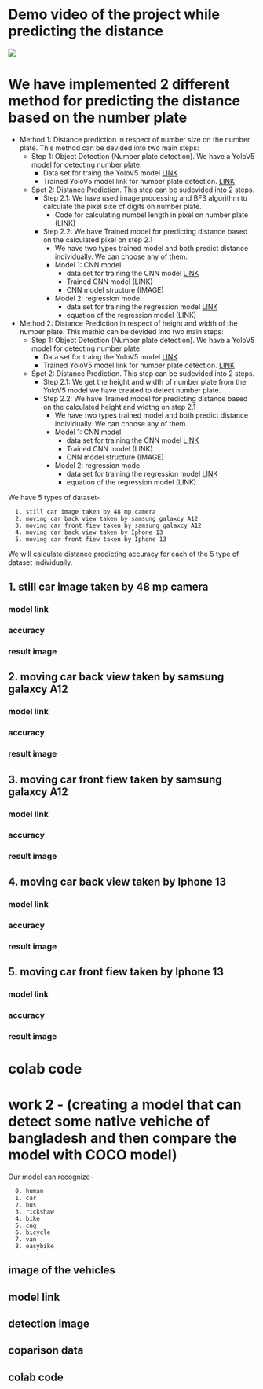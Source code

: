 # Demo video of the project while predicting the distance
![](https://github.com/MahediKamal/Monocular-Vision-Based-Vehicle-Distance-Prediction-utilizing-Number-Plate/blob/main/readme%20res/f2400df5-f2a8-4f9f-b6ab-bebaa0905c90.gif)
# We have implemented 2 different method for predicting the distance based on the number plate

- Method 1: Distance prediction in respect of number size on the number plate. This method can be devided into two main steps: 
  - Step 1: Object Detection (Number plate detection). We have a YoloV5 model for detecting number plate. <br>
    - Data set for traing the YoloV5 model  [LINK](https://github.com/MahediKamal/Monocular-Vision-Based-Vehicle-Distance-Prediction-utilizing-Number-Plate/tree/main/Data%20Set/numberPlate_train_data)
    - Trained YoloV5 model link for number plate detection. [LINK](https://github.com/MahediKamal/Monocular-Vision-Based-Vehicle-Distance-Prediction-utilizing-Number-Plate/blob/main/Trained%20models/number_plate_model2.pt)
  - Spet 2: Distance Prediction. This step can be sudevided into 2 steps.
    - Step 2.1: We have used image processing and BFS algorithm to calculate the pixel sixe of digits on number plate.
      - Code for calculating numbel length in pixel on number plate (LINK)
    - Step 2.2: We have Trained model for predicting distance based on the calculated pixel on step 2.1
      - We have two types trained model and both predict distance individually. We can choose any of them.
      - Model 1: CNN model.
        - data set for training the CNN model [LINK](https://github.com/MahediKamal/Monocular-Vision-Based-Vehicle-Distance-Prediction-utilizing-Number-Plate/blob/main/Data%20Set/Distance%20Vs%20Pixel%20(samsungGalaxyA12_48mpStill_image).csv)
        - Trained CNN model (LINK)
        - CNN model structure (IMAGE)
      - Model 2: regression mode.
        - data set for training the regression model [LINK](https://github.com/MahediKamal/Monocular-Vision-Based-Vehicle-Distance-Prediction-utilizing-Number-Plate/blob/main/Data%20Set/Distance%20Vs%20Pixel%20(samsungGalaxyA12_48mpStill_image).csv)
        - equation of the regression model (LINK)
- Method 2: Distance Prediction in respect of height and width of the number plate. This methid can be devided into two main steps:
  - Step 1: Object Detection (Number plate detection). We have a YoloV5 model for detecting number plate.
    - Data set for traing the YoloV5 model [LINK](https://github.com/MahediKamal/Monocular-Vision-Based-Vehicle-Distance-Prediction-utilizing-Number-Plate/tree/main/Data%20Set/numberPlate_train_data)
    - Trained YoloV5 model link for number plate detection. [LINK](https://github.com/MahediKamal/Monocular-Vision-Based-Vehicle-Distance-Prediction-utilizing-Number-Plate/blob/main/Trained%20models/number_plate_model2.pt)
  - Spet 2: Distance Prediction. This step can be sudevided into 2 steps.
    - Step 2.1: We get the height and width of number plate from the YoloV5 model we have created to detect number plate.
    - Step 2.2: We have Trained model for predicting distance based on the calculated height and widthg on step 2.1
      - We have two types trained model and both predict distance individually. We can choose any of them.
      - Model 1: CNN model.
        - data set for training the CNN model [LINK](https://github.com/MahediKamal/Monocular-Vision-Based-Vehicle-Distance-Prediction-utilizing-Number-Plate/blob/main/Data%20Set/Distance%20Vs%20Length-Width%20(Iphone13pro).csv)
        - Trained CNN model (LINK)
        - CNN model structure (IMAGE)
      - Model 2: regression mode.
        - data set for training the regression model [LINK](https://github.com/MahediKamal/Monocular-Vision-Based-Vehicle-Distance-Prediction-utilizing-Number-Plate/blob/main/Data%20Set/Distance%20Vs%20Length-Width%20(Iphone13pro).csv)
        - equation of the regression model (LINK)

We have 5 types of dataset-


```
  1. still car image taken by 48 mp camera
  2. moving car back view taken by samsung galaxcy A12
  3. moving car front fiew taken by samsung galaxcy A12
  4. moving car back view taken by Iphone 13
  5. moving car front fiew taken by Iphone 13
```

We will calculate distance predicting accuracy for each of the 5 type of dataset individually.

## 1. still car image taken by 48 mp camera
### model link
### accuracy
### result image

## 2. moving car back view taken by samsung galaxcy A12
### model link
### accuracy
### result image

## 3. moving car front fiew taken by samsung galaxcy A12
### model link
### accuracy
### result image

## 4. moving car back view taken by Iphone 13
### model link
### accuracy
### result image

## 5. moving car front fiew taken by Iphone 13
### model link
### accuracy
### result image


# colab code
# work 2 - (creating a model that can detect some native vehiche of bangladesh and then compare the model with COCO model)

Our model can recognize-
```
  0. human
  1. car
  2. bus
  3. rickshaw
  4. bike
  5. cng
  6. bicycle
  7. van
  8. easybike
```

## image of the vehicles
## model link
## detection image
## coparison data
## colab code
  
